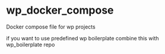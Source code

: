 # wp_docker_compose
Docker compose file for wp projects

if you want to use predefined wp boilerplate combine this with wp_boilerplate repo
